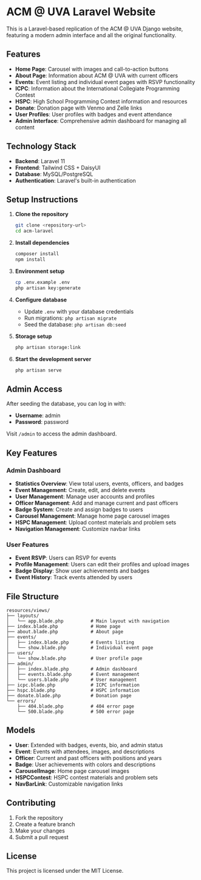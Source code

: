 # ACM @ UVA Laravel Website

This is a Laravel-based replication of the ACM @ UVA Django website, featuring a modern admin interface and all the original functionality.

## Features

- **Home Page**: Carousel with images and call-to-action buttons
- **About Page**: Information about ACM @ UVA with current officers
- **Events**: Event listing and individual event pages with RSVP functionality
- **ICPC**: Information about the International Collegiate Programming Contest
- **HSPC**: High School Programming Contest information and resources
- **Donate**: Donation page with Venmo and Zelle links
- **User Profiles**: User profiles with badges and event attendance
- **Admin Interface**: Comprehensive admin dashboard for managing all content

## Technology Stack

- **Backend**: Laravel 11
- **Frontend**: Tailwind CSS + DaisyUI
- **Database**: MySQL/PostgreSQL
- **Authentication**: Laravel's built-in authentication

## Setup Instructions

1. **Clone the repository**
   ```bash
   git clone <repository-url>
   cd acm-laravel
   ```

2. **Install dependencies**
   ```bash
   composer install
   npm install
   ```

3. **Environment setup**
   ```bash
   cp .env.example .env
   php artisan key:generate
   ```

4. **Configure database**
   - Update `.env` with your database credentials
   - Run migrations: `php artisan migrate`
   - Seed the database: `php artisan db:seed`

5. **Storage setup**
   ```bash
   php artisan storage:link
   ```

6. **Start the development server**
   ```bash
   php artisan serve
   ```

## Admin Access

After seeding the database, you can log in with:
- **Username**: admin
- **Password**: password

Visit `/admin` to access the admin dashboard.

## Key Features

### Admin Dashboard
- **Statistics Overview**: View total users, events, officers, and badges
- **Event Management**: Create, edit, and delete events
- **User Management**: Manage user accounts and profiles
- **Officer Management**: Add and manage current and past officers
- **Badge System**: Create and assign badges to users
- **Carousel Management**: Manage home page carousel images
- **HSPC Management**: Upload contest materials and problem sets
- **Navigation Management**: Customize navbar links

### User Features
- **Event RSVP**: Users can RSVP for events
- **Profile Management**: Users can edit their profiles and upload images
- **Badge Display**: Show user achievements and badges
- **Event History**: Track events attended by users

## File Structure

```
resources/views/
├── layouts/
│   └── app.blade.php          # Main layout with navigation
├── index.blade.php            # Home page
├── about.blade.php            # About page
├── events/
│   ├── index.blade.php        # Events listing
│   └── show.blade.php         # Individual event page
├── users/
│   └── show.blade.php         # User profile page
├── admin/
│   ├── index.blade.php        # Admin dashboard
│   ├── events.blade.php       # Event management
│   └── users.blade.php        # User management
├── icpc.blade.php             # ICPC information
├── hspc.blade.php             # HSPC information
├── donate.blade.php           # Donation page
└── errors/
    ├── 404.blade.php          # 404 error page
    └── 500.blade.php          # 500 error page
```

## Models

- **User**: Extended with badges, events, bio, and admin status
- **Event**: Events with attendees, images, and descriptions
- **Officer**: Current and past officers with positions and years
- **Badge**: User achievements with colors and descriptions
- **CarouselImage**: Home page carousel images
- **HSPCContest**: HSPC contest materials and problem sets
- **NavBarLink**: Customizable navigation links

## Contributing

1. Fork the repository
2. Create a feature branch
3. Make your changes
4. Submit a pull request

## License

This project is licensed under the MIT License.
